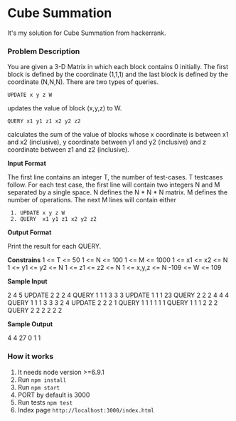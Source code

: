 Cube Summation
===

It's my solution for Cube Summation from hackerrank.

### Problem Description

You are given a 3-D Matrix in which each block contains 0 initially. The first block is defined by the coordinate (1,1,1) and the last block is defined by the coordinate (N,N,N). There are two types of queries.

```
UPDATE x y z W
```
updates the value of block (x,y,z) to W.

```
QUERY x1 y1 z1 x2 y2 z2
```

calculates the sum of the value of blocks whose x coordinate is between x1 and x2 (inclusive), y coordinate between y1 and y2 (inclusive) and z coordinate between z1 and z2 (inclusive).

__Input Format__

The first line contains an integer T, the number of test-cases. T testcases follow.
For each test case, the first line will contain two integers N and M separated by a single space.
N defines the N * N * N matrix.
M defines the number of operations.
The next M lines will contain either

```
 1. UPDATE x y z W
 2. QUERY  x1 y1 z1 x2 y2 z2
```

__Output Format__

Print the result for each QUERY.

__Constrains__
1 <= T <= 50
1 <= N <= 100
1 <= M <= 1000
1 <= x1 <= x2 <= N
1 <= y1 <= y2 <= N
1 <= z1 <= z2 <= N
1 <= x,y,z <= N
-109 <= W <= 109

__Sample Input__

2
4 5
UPDATE 2 2 2 4
QUERY 1 1 1 3 3 3
UPDATE 1 1 1 23
QUERY 2 2 2 4 4 4
QUERY 1 1 1 3 3 3
2 4
UPDATE 2 2 2 1
QUERY 1 1 1 1 1 1
QUERY 1 1 1 2 2 2
QUERY 2 2 2 2 2 2

__Sample Output__

4
4
27
0
1
1

### How it works

1. It needs node version >=6.9.1
2. Run ```npm install```
3. Run ```npm start```
4. PORT by default is 3000
5. Run tests ```npm test```
6. Index page ```http://localhost:3000/index.html```